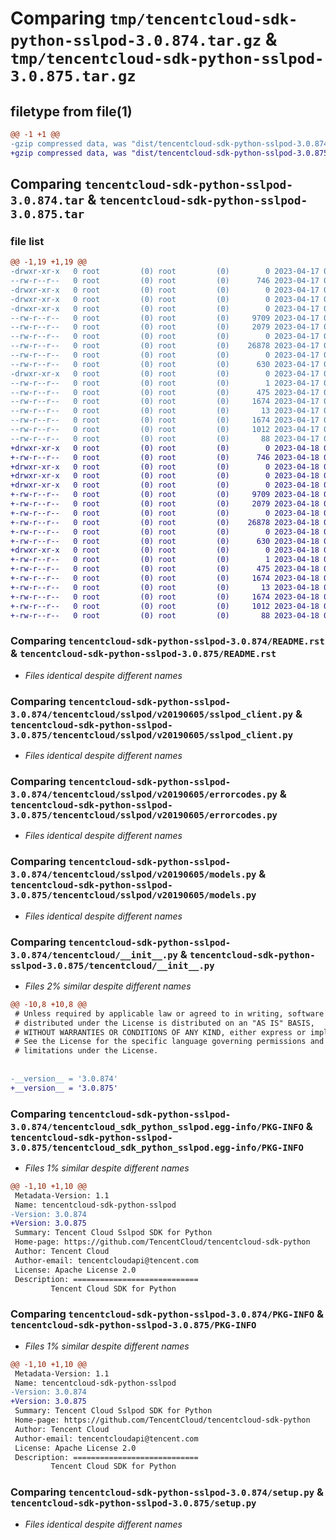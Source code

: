 # Comparing `tmp/tencentcloud-sdk-python-sslpod-3.0.874.tar.gz` & `tmp/tencentcloud-sdk-python-sslpod-3.0.875.tar.gz`

## filetype from file(1)

```diff
@@ -1 +1 @@
-gzip compressed data, was "dist/tencentcloud-sdk-python-sslpod-3.0.874.tar", last modified: Mon Apr 17 00:45:22 2023, max compression
+gzip compressed data, was "dist/tencentcloud-sdk-python-sslpod-3.0.875.tar", last modified: Tue Apr 18 00:53:29 2023, max compression
```

## Comparing `tencentcloud-sdk-python-sslpod-3.0.874.tar` & `tencentcloud-sdk-python-sslpod-3.0.875.tar`

### file list

```diff
@@ -1,19 +1,19 @@
-drwxr-xr-x   0 root         (0) root         (0)        0 2023-04-17 00:45:22.000000 tencentcloud-sdk-python-sslpod-3.0.874/
--rw-r--r--   0 root         (0) root         (0)      746 2023-04-17 00:45:22.000000 tencentcloud-sdk-python-sslpod-3.0.874/README.rst
-drwxr-xr-x   0 root         (0) root         (0)        0 2023-04-17 00:45:22.000000 tencentcloud-sdk-python-sslpod-3.0.874/tencentcloud/
-drwxr-xr-x   0 root         (0) root         (0)        0 2023-04-17 00:45:22.000000 tencentcloud-sdk-python-sslpod-3.0.874/tencentcloud/sslpod/
-drwxr-xr-x   0 root         (0) root         (0)        0 2023-04-17 00:45:22.000000 tencentcloud-sdk-python-sslpod-3.0.874/tencentcloud/sslpod/v20190605/
--rw-r--r--   0 root         (0) root         (0)     9709 2023-04-17 00:45:22.000000 tencentcloud-sdk-python-sslpod-3.0.874/tencentcloud/sslpod/v20190605/sslpod_client.py
--rw-r--r--   0 root         (0) root         (0)     2079 2023-04-17 00:45:22.000000 tencentcloud-sdk-python-sslpod-3.0.874/tencentcloud/sslpod/v20190605/errorcodes.py
--rw-r--r--   0 root         (0) root         (0)        0 2023-04-17 00:45:22.000000 tencentcloud-sdk-python-sslpod-3.0.874/tencentcloud/sslpod/v20190605/__init__.py
--rw-r--r--   0 root         (0) root         (0)    26878 2023-04-17 00:45:22.000000 tencentcloud-sdk-python-sslpod-3.0.874/tencentcloud/sslpod/v20190605/models.py
--rw-r--r--   0 root         (0) root         (0)        0 2023-04-17 00:45:22.000000 tencentcloud-sdk-python-sslpod-3.0.874/tencentcloud/sslpod/__init__.py
--rw-r--r--   0 root         (0) root         (0)      630 2023-04-17 00:45:22.000000 tencentcloud-sdk-python-sslpod-3.0.874/tencentcloud/__init__.py
-drwxr-xr-x   0 root         (0) root         (0)        0 2023-04-17 00:45:22.000000 tencentcloud-sdk-python-sslpod-3.0.874/tencentcloud_sdk_python_sslpod.egg-info/
--rw-r--r--   0 root         (0) root         (0)        1 2023-04-17 00:45:22.000000 tencentcloud-sdk-python-sslpod-3.0.874/tencentcloud_sdk_python_sslpod.egg-info/dependency_links.txt
--rw-r--r--   0 root         (0) root         (0)      475 2023-04-17 00:45:22.000000 tencentcloud-sdk-python-sslpod-3.0.874/tencentcloud_sdk_python_sslpod.egg-info/SOURCES.txt
--rw-r--r--   0 root         (0) root         (0)     1674 2023-04-17 00:45:22.000000 tencentcloud-sdk-python-sslpod-3.0.874/tencentcloud_sdk_python_sslpod.egg-info/PKG-INFO
--rw-r--r--   0 root         (0) root         (0)       13 2023-04-17 00:45:22.000000 tencentcloud-sdk-python-sslpod-3.0.874/tencentcloud_sdk_python_sslpod.egg-info/top_level.txt
--rw-r--r--   0 root         (0) root         (0)     1674 2023-04-17 00:45:22.000000 tencentcloud-sdk-python-sslpod-3.0.874/PKG-INFO
--rw-r--r--   0 root         (0) root         (0)     1012 2023-04-17 00:45:22.000000 tencentcloud-sdk-python-sslpod-3.0.874/setup.py
--rw-r--r--   0 root         (0) root         (0)       88 2023-04-17 00:45:22.000000 tencentcloud-sdk-python-sslpod-3.0.874/setup.cfg
+drwxr-xr-x   0 root         (0) root         (0)        0 2023-04-18 00:53:29.000000 tencentcloud-sdk-python-sslpod-3.0.875/
+-rw-r--r--   0 root         (0) root         (0)      746 2023-04-18 00:53:29.000000 tencentcloud-sdk-python-sslpod-3.0.875/README.rst
+drwxr-xr-x   0 root         (0) root         (0)        0 2023-04-18 00:53:29.000000 tencentcloud-sdk-python-sslpod-3.0.875/tencentcloud/
+drwxr-xr-x   0 root         (0) root         (0)        0 2023-04-18 00:53:29.000000 tencentcloud-sdk-python-sslpod-3.0.875/tencentcloud/sslpod/
+drwxr-xr-x   0 root         (0) root         (0)        0 2023-04-18 00:53:29.000000 tencentcloud-sdk-python-sslpod-3.0.875/tencentcloud/sslpod/v20190605/
+-rw-r--r--   0 root         (0) root         (0)     9709 2023-04-18 00:53:29.000000 tencentcloud-sdk-python-sslpod-3.0.875/tencentcloud/sslpod/v20190605/sslpod_client.py
+-rw-r--r--   0 root         (0) root         (0)     2079 2023-04-18 00:53:29.000000 tencentcloud-sdk-python-sslpod-3.0.875/tencentcloud/sslpod/v20190605/errorcodes.py
+-rw-r--r--   0 root         (0) root         (0)        0 2023-04-18 00:53:29.000000 tencentcloud-sdk-python-sslpod-3.0.875/tencentcloud/sslpod/v20190605/__init__.py
+-rw-r--r--   0 root         (0) root         (0)    26878 2023-04-18 00:53:29.000000 tencentcloud-sdk-python-sslpod-3.0.875/tencentcloud/sslpod/v20190605/models.py
+-rw-r--r--   0 root         (0) root         (0)        0 2023-04-18 00:53:29.000000 tencentcloud-sdk-python-sslpod-3.0.875/tencentcloud/sslpod/__init__.py
+-rw-r--r--   0 root         (0) root         (0)      630 2023-04-18 00:53:29.000000 tencentcloud-sdk-python-sslpod-3.0.875/tencentcloud/__init__.py
+drwxr-xr-x   0 root         (0) root         (0)        0 2023-04-18 00:53:29.000000 tencentcloud-sdk-python-sslpod-3.0.875/tencentcloud_sdk_python_sslpod.egg-info/
+-rw-r--r--   0 root         (0) root         (0)        1 2023-04-18 00:53:29.000000 tencentcloud-sdk-python-sslpod-3.0.875/tencentcloud_sdk_python_sslpod.egg-info/dependency_links.txt
+-rw-r--r--   0 root         (0) root         (0)      475 2023-04-18 00:53:29.000000 tencentcloud-sdk-python-sslpod-3.0.875/tencentcloud_sdk_python_sslpod.egg-info/SOURCES.txt
+-rw-r--r--   0 root         (0) root         (0)     1674 2023-04-18 00:53:29.000000 tencentcloud-sdk-python-sslpod-3.0.875/tencentcloud_sdk_python_sslpod.egg-info/PKG-INFO
+-rw-r--r--   0 root         (0) root         (0)       13 2023-04-18 00:53:29.000000 tencentcloud-sdk-python-sslpod-3.0.875/tencentcloud_sdk_python_sslpod.egg-info/top_level.txt
+-rw-r--r--   0 root         (0) root         (0)     1674 2023-04-18 00:53:29.000000 tencentcloud-sdk-python-sslpod-3.0.875/PKG-INFO
+-rw-r--r--   0 root         (0) root         (0)     1012 2023-04-18 00:53:29.000000 tencentcloud-sdk-python-sslpod-3.0.875/setup.py
+-rw-r--r--   0 root         (0) root         (0)       88 2023-04-18 00:53:29.000000 tencentcloud-sdk-python-sslpod-3.0.875/setup.cfg
```

### Comparing `tencentcloud-sdk-python-sslpod-3.0.874/README.rst` & `tencentcloud-sdk-python-sslpod-3.0.875/README.rst`

 * *Files identical despite different names*

### Comparing `tencentcloud-sdk-python-sslpod-3.0.874/tencentcloud/sslpod/v20190605/sslpod_client.py` & `tencentcloud-sdk-python-sslpod-3.0.875/tencentcloud/sslpod/v20190605/sslpod_client.py`

 * *Files identical despite different names*

### Comparing `tencentcloud-sdk-python-sslpod-3.0.874/tencentcloud/sslpod/v20190605/errorcodes.py` & `tencentcloud-sdk-python-sslpod-3.0.875/tencentcloud/sslpod/v20190605/errorcodes.py`

 * *Files identical despite different names*

### Comparing `tencentcloud-sdk-python-sslpod-3.0.874/tencentcloud/sslpod/v20190605/models.py` & `tencentcloud-sdk-python-sslpod-3.0.875/tencentcloud/sslpod/v20190605/models.py`

 * *Files identical despite different names*

### Comparing `tencentcloud-sdk-python-sslpod-3.0.874/tencentcloud/__init__.py` & `tencentcloud-sdk-python-sslpod-3.0.875/tencentcloud/__init__.py`

 * *Files 2% similar despite different names*

```diff
@@ -10,8 +10,8 @@
 # Unless required by applicable law or agreed to in writing, software
 # distributed under the License is distributed on an "AS IS" BASIS,
 # WITHOUT WARRANTIES OR CONDITIONS OF ANY KIND, either express or implied.
 # See the License for the specific language governing permissions and
 # limitations under the License.
 
 
-__version__ = '3.0.874'
+__version__ = '3.0.875'
```

### Comparing `tencentcloud-sdk-python-sslpod-3.0.874/tencentcloud_sdk_python_sslpod.egg-info/PKG-INFO` & `tencentcloud-sdk-python-sslpod-3.0.875/tencentcloud_sdk_python_sslpod.egg-info/PKG-INFO`

 * *Files 1% similar despite different names*

```diff
@@ -1,10 +1,10 @@
 Metadata-Version: 1.1
 Name: tencentcloud-sdk-python-sslpod
-Version: 3.0.874
+Version: 3.0.875
 Summary: Tencent Cloud Sslpod SDK for Python
 Home-page: https://github.com/TencentCloud/tencentcloud-sdk-python
 Author: Tencent Cloud
 Author-email: tencentcloudapi@tencent.com
 License: Apache License 2.0
 Description: ============================
         Tencent Cloud SDK for Python
```

### Comparing `tencentcloud-sdk-python-sslpod-3.0.874/PKG-INFO` & `tencentcloud-sdk-python-sslpod-3.0.875/PKG-INFO`

 * *Files 1% similar despite different names*

```diff
@@ -1,10 +1,10 @@
 Metadata-Version: 1.1
 Name: tencentcloud-sdk-python-sslpod
-Version: 3.0.874
+Version: 3.0.875
 Summary: Tencent Cloud Sslpod SDK for Python
 Home-page: https://github.com/TencentCloud/tencentcloud-sdk-python
 Author: Tencent Cloud
 Author-email: tencentcloudapi@tencent.com
 License: Apache License 2.0
 Description: ============================
         Tencent Cloud SDK for Python
```

### Comparing `tencentcloud-sdk-python-sslpod-3.0.874/setup.py` & `tencentcloud-sdk-python-sslpod-3.0.875/setup.py`

 * *Files identical despite different names*

